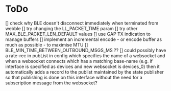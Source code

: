 # ToDo

[] check why BLE doesn't disconnect immediately when terminated from webble
[] try changing the LL_PACKET_TIME param
[] try other MAX_BLE_PACKET_LEN_DEFAULT values
[] use GAP TX indication to manage buffers
[] implement an incremental encode - or encode buffer as much as possible - to maximise MTU
[] BLE_MIN_TIME_BETWEEN_OUTBOUND_MSGS_MS ??
[] could possibly have a rate-rec in pubList in config which specifies the name of a websocket and when a websocket connects which has a matching base-name (e.g. if interface is specified as devices and new websocket is devices_0) then it automatically adds a record to the publist maintained by the state publisher so that publishing is done on this interface without the need for a subscription message from the websocket?
 